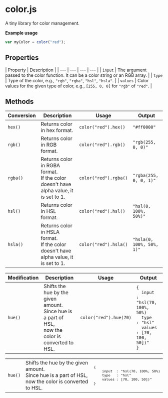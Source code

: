 # color.js

A tiny library for color management.

**Example usage**

```javascript
var myColor = color("red");
```

## Properties

| Property | Description |
| --- | --- | --- | --- |
| `input` | The argument passed to the color function. It can be a color string or an RGB array. |
| `type` | Type of the color, e.g., `"rgb"`, `"rgba"`, `"hsl"`, `"hsla"`. |
| `values` | Color values for the given type of color, e.g., `[255, 0, 0]` for `"rgb"` of `"red"`. |



## Methods

| Conversion | Description | Usage | Output |
| --- | --- | --- | --- |
| `hex()` | Returns color in hex format. | `color("red").hex()` | `"#ff0000"` |
| `rgb()` | Returns color in RGB format. | `color("red").rgb()` | `"rgb(255, 0, 0)"` |
| `rgba()` | Returns color in RGBA format. <br> If the color doesn't have alpha value, it is set to 1. | `color("red").rgba()` | `"rgba(255, 0, 0, 1)"` |
| `hsl()` | Returns color in HSL format. | `color("red").hsl()` | `"hsl(0, 100%, 50%)"` |
| `hsla()` | Returns color in HSLA format. <br> If the color doesn't have alpha value, it is set to 1. | `color("red").hsla()` | `"hsla(0, 100%, 50%, 1)"` |

| Modification | Description | Usage | Output |
| --- | --- | --- | --- |
| `hue()` | Shifts the hue by the given amount. <br> Since hue is a part of HSL, <br> now the color is converted to HSL. | `color("red").hue(70)` | `{` <br> `  input  : "hsl(70, 100%, 50%)` <br> `  type   : "hsl"` <br> `  values : [70, 100, 50])"` <br> `}` |

<table>
	<tr>
		<td><code>hue()</code></td>
		<td>Shifts the hue by the given amount. <br> Since hue is a part of HSL, <br> now the color is converted to HSL.</td>
		<td><code><pre>{
	input  : "hsl(70, 100%, 50%)
	type   : "hsl"
	values : [70, 100, 50])"
}</pre></code></td>
	</tr>
</table>



